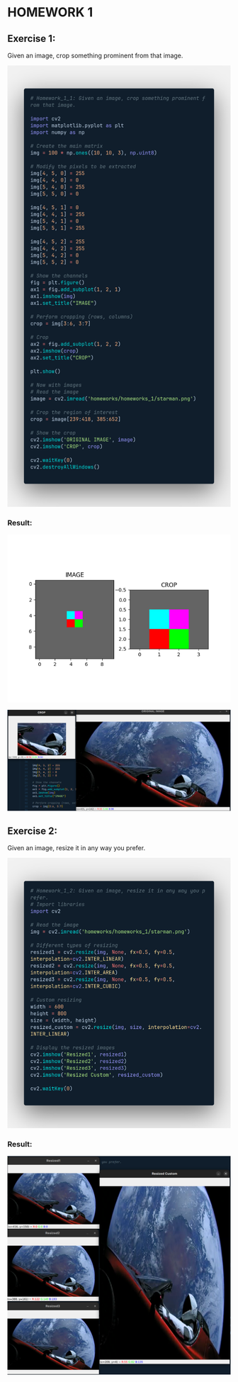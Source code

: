 # HOMEWORK 1

## **Exercise 1:** 

Given an image, crop something prominent from that image.
<center>
  
![homework_3](homework_1_1.png)
  
</center>

### **Result:**

<center>
  
![result](result_1_1_1.png)
  
</center>

<center>
  
![result](result_1_1_2.png)
  
</center>

## **Exercise 2:** 

Given an image, resize it in any way you prefer.

<center>
  
![homework_3](homework_1_2.png)
  
</center>

### **Result:**

<center>
  
![result](result_1_2.png)
  
</center>

